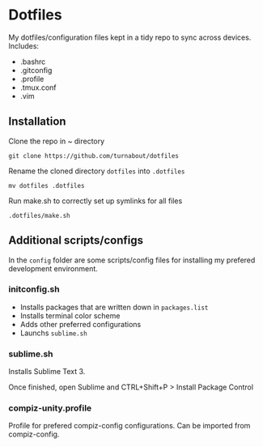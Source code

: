 # Dotfiles

My dotfiles/configuration files kept in a tidy repo to sync across devices. Includes:

* .bashrc
* .gitconfig
* .profile
* .tmux.conf
* .vim



## Installation

Clone the repo in ~ directory 

```
git clone https://github.com/turnabout/dotfiles
```


Rename the cloned directory `dotfiles` into `.dotfiles`

```
mv dotfiles .dotfiles
```


Run make.sh to correctly set up symlinks for all files

```
.dotfiles/make.sh
```



## Additional scripts/configs

In the `config` folder are some scripts/config files for installing my prefered development environment.



### initconfig.sh

* Installs packages that are written down in `packages.list`
* Installs terminal color scheme
* Adds other preferred configurations
* Launchs `sublime.sh`



### sublime.sh

Installs Sublime Text 3.

Once finished, open Sublime and CTRL+Shift+P > Install Package Control



### compiz-unity.profile

Profile for prefered compiz-config configurations. Can be imported from compiz-config.